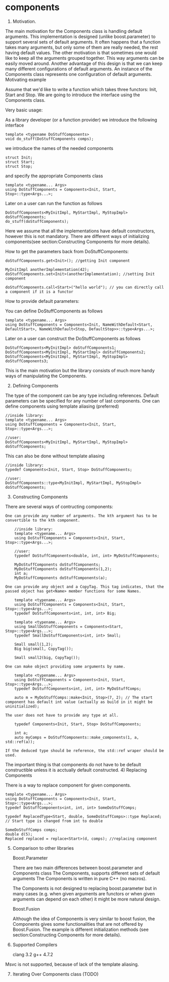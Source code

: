 components
==========

1) Motivation.

The main motivation for the Components class is handling default arguments. This implementation is designed (unlike boost.parameter) to support several sets of default arguments. It often happens that a function takes many arguments, but only some of them are really needed, the rest having default values. The other motivation is that sometimes one would like to keep all the arguments grouped together. This way arguments can be easily moved around. Another advantage of this design is that we can keep many different configurations of default arguments. An instance of the Components class represents one configuration of default arguments.
Motivating example

Assume that we'd like to write a function which takes three functors: Init, Start and Stop. We are going to introduce the interface using the Components class.

Very basic usage:

As a library developer (or a function provider) we introduce the following interface

    template <typename DoStuffComponents>
    void do_stuff(DoStuffComponents comps);

we introduce the names of the needed components

    struct Init;
    struct Start;
    struct Stop;

and specify the appropriate Components class

    template <typename... Args>
    using DoStuffComponents = Components<Init, Start, Stop>::type<Args...>;

Later on a user can run the function as follows

    DoStuffComponents<MyInitImpl, MyStartImpl, MyStopImpl> doStuffComponents;
    do_stuff(doStuffComponents);

Here we assume that all the implementations have default constructors, however this is not mandatory. There are different ways of initializing components(see section:Constructing Components for more details).

How to get the parameters back from DoStuffComponents:

    doStuffComponents.get<Init>(); //getting Init component

    MyInitImpl anotherImplementation(42);
    doStuffComponents.set<Init>(anotherImplementation); //setting Init component

    doStuffComponents.call<Start>("hello world"); // you can directly call a component if it is a functor

How to provide default parameters:

You can define DoStuffComponents as follows

    template <typename... Args>
    using DoStuffComponents = Components<Init, NameWithDefault<Start, DefaultStart>, NameWithDefault<Stop, DefaultStop>>::type<Args...>;

Later on a user can construct the DoStuffComponents as follows

    DoStuffComponents<MyInitImpl> doStuffComponents1;
    DoStuffComponents<MyInitImpl, MyStartImpl> doStuffComponents2;
    DoStuffComponents<MyInitImpl, MyStartImpl, MyStopImpl> doStuffComponents3;

This is the main motivation but the library consists of much more handy ways of manipulating the Components.

2) Defining Components

The type of the component can be any type including references. Default parameters can be specified for any number of last components. One can define components using template aliasing (preferred)

    //inside library:
    template <typename... Args>
    using DoStuffComponents = Components<Init, Start, Stop>::type<Args...>;

    //user:
    DoStuffComponents<MyInitImpl, MyStartImpl, MyStopImpl> doStuffComponents;

This can also be done without template aliasing

    //inside library:
    typedef Components<Init, Start, Stop> DoStuffComponents;

    //user:
    DoStuffComponents::type<MyInitImpl, MyStartImpl, MyStopImpl> doStuffComponents;

3) Constructing Components

There are several ways of contructing components:

    One can provide any number of arguments. The kth argument has to be convertible to the kth component.

        //inside library:
        template <typename... Args>
        using DoStuffComponents = Components<Init, Start, Stop>::type<Args...>;

        //user:
        typedef DoStuffComponents<double, int, int> MyDoStuffComponents;

        MyDoStuffComponents doStuffComponents;
        MyDoStuffComponents doStuffComponents(1,2);
        int a;
        MyDoStuffComponents doStuffComponents(a);

    One can provide any object and a CopyTag. This tag indicates, that the passed object has get<Name> member functions for some Names.

        template <typename... Args>
        using DoStuffComponents = Components<Init, Start, Stop>::type<Args...>;
        typedef DoStuffComponents<int, int, int> Big;

        template <typename... Args>
        using SmallDoStuffComponents = Components<Start, Stop>::type<Args...>;
        typedef SmallDoStuffComponents<int, int> Small;

        Small small(1,2);
        Big big(small, CopyTag());

        Small small2(big, CopyTag());

    One can make object providing some arguments by name.

        template <typename... Args>
        using DoStuffComponents = Components<Init, Start, Stop>::type<Args...>;
        typedef DoStuffComponents<int, int, int> MyDoStuffComps;

        auto m = MyDoStuffComps::make<Init, Stop>(7, 2); // The start component has default int value (actually as build in it might be uninitialized);

    The user does not have to provide any type at all.

        typedef Components<Init, Start, Stop> DoStuffComponents;

        int a;
        auto myComps = DoStuffComponents::make_components(1, a, std::ref(a));

    If the deduced type should be reference, the std::ref wraper should be used.

The important thing is that components do not have to be default constructible unless it is acctually default constructed.
4) Replacing Components

There is a way to replace component for given components.

    template <typename... Args>
    using DoStuffComponents = Components<Init, Start, Stop>::type<Args...>;
    typedef DoStuffComponents<int, int, int> SomeDoStuffComps;

    typedef ReplacedType<Start, double, SomeDoStuffComps>::type Replaced; // Start type is changed from int to double

    SomeDoStuffComps comps;
    double d(5);
    Replaced replaced = replace<Start>(d, comps); //replacing component

5) Comparison to other libraries

    Boost.Parameter

    There are two main differences between boost.parameter and Components class
        The Components, supports different sets of default arguments
        The Components is written in pure C++ (no macros).

    The Components is not designed to replacing boost.parameter but in many cases (e.g. when given arguments are functors or when given arguments can depend on each other) it might be more natural design.

    Boost.Fusion

    Although the idea of Components is very similar to boost fusion, the Components gives some functionalities that are not offered by Boost.Fusion. The example is different initialization methods (see section:Constructing Components for more details).

6) Supported Compilers

    clang 3.2
    g++ 4.7.2

Msvc is not supported, because of lack of the template aliasing.

7) Iterating Over Components class (TODO)
